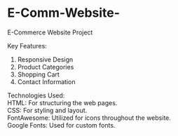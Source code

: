 # E-Comm-Website-
E-Commerce Website Project

Key Features:
1) Responsive Design
2) Product Categories
3) Shopping Cart
4) Contact Information

Technologies Used:
<br>
HTML: For structuring the web pages.<br>
CSS: For styling and layout.<br>
FontAwesome: Utilized for icons throughout the website.<br>
Google Fonts: Used for custom fonts.<br>
